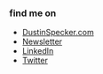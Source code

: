### find me on

- [DustinSpecker.com](https://dustinspecker.com/)
- [Newsletter](https://dustinspecker.com/newsletter/)
- [LinkedIn](https://www.linkedin.com/in/dustin-specker/)
- [Twitter](https://twitter.com/dustinspecker)
